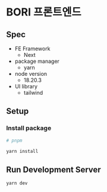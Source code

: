 # BORI 프론트엔드

## Spec

- FE Framework
  - Next
- package manager
  - yarn
- node version
  - 18.20.3
- UI library
  - tailwind

## Setup

### Install package

```bash
# pnpm

yarn install
```

## Run Development Server

```bash
yarn dev
```